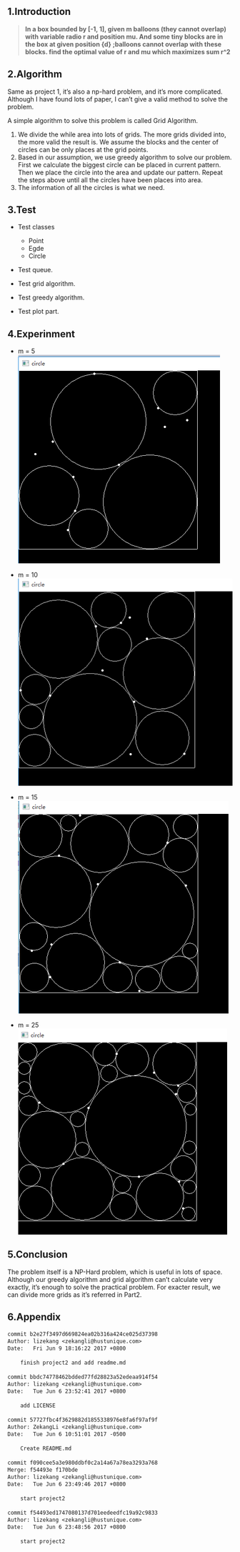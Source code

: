 ## 1.Introduction
> **In a box bounded by [-1, 1], given m balloons (they cannot overlap) with variable radio r and position mu. And some tiny blocks are in the box at given position {d} ;balloons cannot overlap with these blocks. find the optimal value of r and mu which maximizes sum r^2**

## 2.Algorithm
Same as project 1, it’s also a np-hard problem, and it’s more complicated. Although I have found lots of paper, I can’t give a valid method to solve the problem.

A simple algorithm to solve this problem is called Grid Algorithm.

1. We divide the while area into lots of grids. The more grids divided into, the more valid the result is. We assume the blocks and the center of circles can be only places at the grid points.
2.  Based in our assumption, we use greedy algorithm to solve our problem. First we calculate the biggest circle can be placed in current pattern. Then we place the circle into the area and update our pattern. Repeat the steps above until all the circles have been places into area.
3.  The information of all the circles is what we need.

## 3.Test
- Test classes
	- Point 
	- Egde
	- Circle

- Test queue. 
- Test grid algorithm.
- Test greedy algorithm.
- Test plot part. 

## 4.Experinment
- m = 5
![Alt text](./1.jpg)

- m = 10
![Alt text](./2.jpg)

- m = 15
 ![Alt text](./4.jpg)

- m = 25
![Alt text](./3.jpg)

## 5.Conclusion
The problem itself is a NP-Hard problem, which is useful in lots of space. Although our greedy algorithm and grid algorithm can’t calculate very exactly, it’s enough to solve the practical problem. For exacter result, we can divide more grids as it’s referred in Part2.


## 6.Appendix
```
commit b2e27f3497d669824ea02b316a424ce025d37398
Author: lizekang <zekangli@hustunique.com>
Date:   Fri Jun 9 18:16:22 2017 +0800

    finish project2 and add readme.md

commit bbdc74778462bdded77fd28823a52edeaa914f54
Author: lizekang <zekangli@hustunique.com>
Date:   Tue Jun 6 23:52:41 2017 +0800

    add LICENSE

commit 57727fbc4f3629882d1855338976e8fa6f97af9f
Author: ZekangLi <zekangli@hustunique.com>
Date:   Tue Jun 6 10:51:01 2017 -0500

    Create README.md

commit f090cee5a3e980ddbf0c2a14a67a78ea3293a768
Merge: f54493e f170bde
Author: lizekang <zekangli@hustunique.com>
Date:   Tue Jun 6 23:49:46 2017 +0800

    start project2

commit f54493ed1747080137d701eedeedfc19a92c9833
Author: lizekang <zekangli@hustunique.com>
Date:   Tue Jun 6 23:48:56 2017 +0800

    start project2

```
